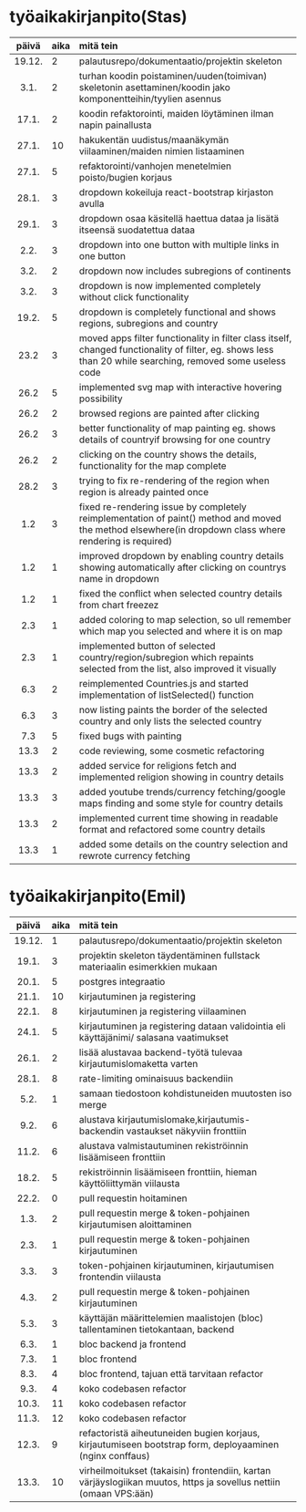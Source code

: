 # työaikakirjanpito(Stas)

| päivä | aika | mitä tein  |
| :----:|:-----| :-----|
| 19.12. | 2    | palautusrepo/dokumentaatio/projektin skeleton |
| 3.1. | 2    | turhan koodin poistaminen/uuden(toimivan) skeletonin asettaminen/koodin jako komponentteihin/tyylien asennus |
|17.1.|2  | koodin refaktorointi, maiden löytäminen ilman napin painallusta
|27.1.|10 | hakukentän uudistus/maanäkymän viilaaminen/maiden nimien listaaminen
|27.1.| 5 | refaktorointi/vanhojen menetelmien poisto/bugien korjaus
|28.1.| 3 | dropdown kokeiluja react-bootstrap kirjaston avulla
|29.1.| 3 | dropdown osaa käsitellä haettua dataa ja lisätä itseensä suodatettua dataa
|2.2.| 3 | dropdown into one button with multiple links in one button
|3.2.| 2 | dropdown now includes subregions of continents
|3.2.|3| dropdown is now implemented completely without click functionality
|19.2.|5| dropdown is completely functional and shows regions, subregions and country
|23.2|3| moved apps filter functionality in filter class itself, changed functionality of filter, eg. shows less than 20 while searching, removed some useless code
|26.2|5| implemented svg map with interactive hovering possibility
|26.2|2| browsed regions are painted after clicking
|26.2|3| better functionality of map painting eg. shows details of countryif browsing for one country
|26.2|2| clicking on the country shows the details, functionality for the map complete
|28.2|3| trying to fix re-rendering of the region when region is already painted once
|1.2|3| fixed re-rendering issue by completely reimplementation of paint() method and moved the method elsewhere(in dropdown class where rendering is required)
|1.2|1| improved dropdown by enabling country details showing automatically after clicking on countrys name in dropdown
|1.2|1| fixed the conflict when selected country details from chart freezez
|2.3|1| added coloring to map selection, so ull remember which map you selected and where it is on map
|2.3|1| implemented button of selected country/region/subregion which repaints selected from the list, also improved it visually
|6.3|2| reimplemented Countries.js and started implementation of listSelected() function
|6.3|3| now listing paints the border of the selected country and only lists the selected country
|7.3|5| fixed bugs with painting
|13.3|2| code reviewing, some cosmetic refactoring
|13.3|2| added service for religions fetch and implemented religion showing in country details
|13.3|3| added youtube trends/currency fetching/google maps finding and some style for country details
|13.3|2| implemented current time showing in readable format and refactored some country details
|13.3|1| added some details on the country selection and rewrote currency fetching
# työaikakirjanpito(Emil)

| päivä | aika | mitä tein  |
| :----:|:-----| :-----|
| 19.12.| 1  | palautusrepo/dokumentaatio/projektin skeleton |
| 19.1. | 3  | projektin skeleton täydentäminen fullstack materiaalin esimerkkien mukaan|
| 20.1. | 5  | postgres integraatio |
| 21.1. | 10 | kirjautuminen ja registering |
| 22.1. | 8   | kirjautuminen ja registering viilaaminen |
| 24.1. | 5   | kirjautuminen ja registering dataan validointia eli käyttäjänimi/ salasana vaatimukset|
| 26.1. | 2   | lisää alustavaa backend-työtä tulevaa kirjautumislomaketta varten|
| 28.1. | 8   | rate-limiting ominaisuus backendiin|
| 5.2. | 1   | samaan tiedostoon kohdistuneiden muutosten iso merge|
| 9.2. | 6   | alustava kirjautumislomake,kirjautumis-backendin vastaukset näkyviin fronttiin|
| 11.2. | 6   | alustava valmistautuminen rekiströinnin lisäämiseen fronttiin|
| 18.2. | 5   | rekiströinnin lisäämiseen fronttiin, hieman käyttöliittymän viilausta|
| 22.2. | 0   | pull requestin hoitaminen|
| 1.3. | 2   | pull requestin merge & token-pohjainen kirjautumisen aloittaminen|
| 2.3. | 1   | pull requestin merge & token-pohjainen kirjautuminen|
| 3.3. | 3   | token-pohjainen kirjautuminen, kirjautumisen frontendin viilausta|
| 4.3. | 2   | pull requestin merge & token-pohjainen kirjautuminen|
| 5.3. | 3   | käyttäjän määrittelemien maalistojen (bloc) tallentaminen tietokantaan, backend|
| 6.3. | 1   | bloc backend ja frontend|
| 7.3. | 1   | bloc frontend|
| 8.3. | 4   | bloc frontend, tajuan että tarvitaan refactor|
| 9.3. | 4   | koko codebasen refactor|
| 10.3. | 11  | koko codebasen refactor|
| 11.3. | 12  | koko codebasen refactor|
| 12.3. | 9  | refactoristä aiheutuneiden bugien korjaus, kirjautumiseen bootstrap form, deployaaminen (nginx conffaus)|
| 13.3. | 10  | virheilmoitukset (takaisin) frontendiin, kartan värjäyslogiikan muutos, https ja sovellus nettiin (omaan VPS:ään) |

